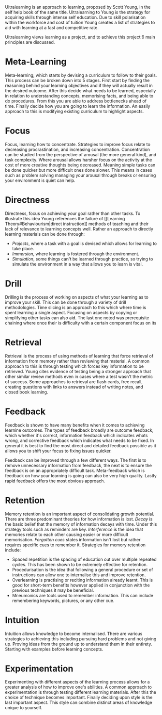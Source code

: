 Ultralearning is an approach to learning, proposed by Scott Young, in the self help book of the same title. Ultralearning to Young is the strategy for acquiring skills through intense self education. Due to skill polarisation within the workforce and cost of tuition Young creates a list of strategies to aid with learning at a fast and competitive rate.

Ultralearning views learning as a project, and to achieve this project 9 main principles are discussed.

# Meta-Learning
Meta-learning, which starts by devising a curriculum to follow to their goals. This process can be broken down into 5 stages. First start by finding the reasoning behind your learning objectives and if they will actually result in the desired outcome. After this decide what needs to be learned, especially in relation to understanding concepts, memorising facts, and being able to do procedures. From this you are able to address bottlenecks ahead of time. Finally decide how you are going to learn the information. An easily approach to this is modifying existing curriculum to highlight aspects.

# Focus
Focus, learning how to concentrate. Strategies to improve focus relate to decreasing procrastination, and increasing concentration. Concentration can be studied from the perspective of arousal (the more general kind), and task complexity. Where arousal allows harsher focus on the activity at the cost of more creative thoughts being decreased. Meaning simple tasks can be done quicker but more difficult ones done slower. This means in cases such as problem solving managing your arousal through breaks or ensuring your environment is quiet can help.

# Directness
Directness, focus on achieving your goal rather than other tasks. To illustrate this idea Young references the failure of [[Learning Theory#Behaviourism|direct instruction]] methods of teaching and their lack of relevance to learning concepts well. Rather an approach to directly learning materials can be done through:
- *Projects*, where a task with a goal is devised which allows for learning to take place.
- *Immersion*, where learning is fostered through the environment.
- *Simulation*, some things can't be learned through practice, so trying to simulate the environment in a way that allows you to learn is vital.

# Drill
Drilling is the process of working on aspects of what your learning as to improve your skill. This can be done through a variety of drill methodologies. Time slicing is an approach to this which where time is spent learning a single aspect. Focusing on aspects by copying or simplifying other tasks can also aid. The last one noted was prerequisite chaining where once their is difficulty with a certain component focus on its

# Retrieval
Retrieval is the process of using methods of learning that force retrieval of information from memory rather than reviewing that material. A common approach to this is through testing which forces key information to be retrieved. Young cites evidence of testing being a stronger approach that other similar review methods even in cases where a test wasn't the metric of success. Some approaches to retrieval are flash cards, free recall, creating questions with links to answers instead of writing notes, and closed book learning.

# Feedback
Feedback is shown to have many benefits when it comes to achieving learnine outcomes. The types of feedback broadly are outcome feedback, which whether it's correct, information feedback which indicates whats wrong, and corrective feedback which indicates what needs to be fixed. In general it is best to find the most direct and detailed feedback possible as it allows you to shift your focus to fixing issues quicker.

Feedback can be improved through a few different ways. The first is to remove unnecessary information from feedback, the next is to ensure the feedback is on an appropriately difficult task. Meta-feedback which is feedback on how your learning is going can also be very high quality. Lastly rapid feedback offers the most obvious approach.

# Retention
Memory retention is an important aspect of consolidating growth potential. There are three predominant theories for how information is lost. *Decay* is the basic belief that the memory of information decays with time. Under this strategy tools such as reminders are key. *Interference* is the idea that memories relate to each other causing easier or more difficult memorisation. *Forgotten cues* states information isn't lost but rather requires specific cues to remember it. Strategies for memory retention include:
- Spaced repetition is the spacing of education out over multiple repeated cycles. This has been shown to be extremely effective for retention.
- Procedurisation is the idea that following a general procedure or set of instructions can allow one to internalise this and improve retention.
- Overlearning is practising or reciting information already learnt. This is good for short-term benefits however applied in conjunction with the previous techniques it may be beneficial.
- Mneumonics are tools used to remember information. This can include remembering keywords, pictures, or any other cue.

# Intuition
Intuition allows knowledge to become internalised. There are various strategies to achieving this including pursuing hard problems and not giving up. Proving ideas from the ground up to understand them in their entirety. Starting with examples before learning concepts.

# Experimentation
Experimenting with different aspects of the learning process allows for a greater analysis of how to improve one's abilities. A common approach to experimentation is through testing different learning materials. After this the choice of technique becomes important. Finally deciding upon style is the last important aspect. This style can combine distinct areas of knowledge unique to yourself.